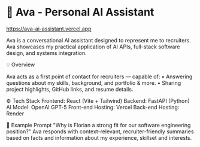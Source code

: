 # 🌟 Ava - Personal AI Assistant
https://ava-ai-assistant.vercel.app

Ava is a conversational AI assistant designed to represent me to recruiters. Ava showcases my practical application of AI APIs, full-stack software design, and systems integration.

💡 Overview

Ava acts as a first point of contact for recruiters — capable of:
	•	Answering questions about my skills, background, and portfolio & more.
	•	Sharing project highlights, GitHub links, and resume details.

⚙️ Tech Stack
Frontend: React (Vite + Tailwind)
Backend: FastAPI (Python)
AI Model: OpenAI GPT-5
Front-end Hosting: Vercel
Back-end Hosting: Render

💬 Example Prompt
"Why is Florian a strong fit for our software engineering position?"
Ava responds with context-relevant, recruiter-friendly summaries based on facts and information about my experience, skillset and interests.

